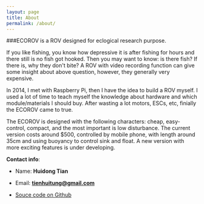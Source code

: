 ```yaml
---
layout: page
title: About
permalink: /about/
---
```


###ECOROV is a ROV designed for eclogical research purpose. 

If you like fishing, you know how depressive it is after fishing for hours and there still is no fish got hooked. Then you may want to know: is there fish? If there is, why they don't bite? A ROV with video recording function can give some insight about above question, however, they generally very expensive. 


In 2014, I met with Raspberry Pi, then I have the idea to build a ROV myself. I used a lot of time to teach myself the knowledge about hardware and which module/materials I should buy. After wasting a lot motors, ESCs, etc, finially the ECOROV came to true. 

The ECOROV is designed with the following characters: cheap, easy-control, compact, and the most important is low disturbance. The current version costs around $500, controlled by mobile phone, with length around 35cm and using buoyancy to control sink and float. A new version with more exciting features is under developing.




**Contact info**:

* Name: **Huidong Tian**

* Email: **tienhuitung@gmail.com**

* [Souce code on Github](https://github.com/ecorov)


